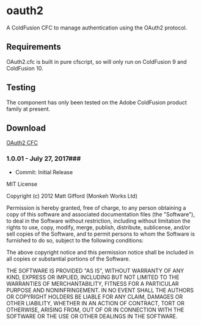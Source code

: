 oauth2
======

A ColdFusion CFC to manage authentication using the OAuth2 protocol.


Requirements
----------------
OAuth2.cfc is built in pure cfscript, so will only run on ColdFusion 9 and ColdFusion 10.


Testing
----------------
The component has only been tested on the Adobe ColdFusion product family at present.


Download
----------------
[OAuth2 CFC ](https://github.com/coldfumonkeh/oauth2/downloads)
    

### 1.0.01 - July 27, 2017###
 
- Commit: Initial Release


MIT License

Copyright (c) 2012 Matt Gifford (Monkeh Works Ltd)

Permission is hereby granted, free of charge, to any person obtaining a copy
of this software and associated documentation files (the "Software"), to deal
in the Software without restriction, including without limitation the rights
to use, copy, modify, merge, publish, distribute, sublicense, and/or sell
copies of the Software, and to permit persons to whom the Software is
furnished to do so, subject to the following conditions:

The above copyright notice and this permission notice shall be included in all
copies or substantial portions of the Software.

THE SOFTWARE IS PROVIDED "AS IS", WITHOUT WARRANTY OF ANY KIND, EXPRESS OR
IMPLIED, INCLUDING BUT NOT LIMITED TO THE WARRANTIES OF MERCHANTABILITY,
FITNESS FOR A PARTICULAR PURPOSE AND NONINFRINGEMENT. IN NO EVENT SHALL THE
AUTHORS OR COPYRIGHT HOLDERS BE LIABLE FOR ANY CLAIM, DAMAGES OR OTHER
LIABILITY, WHETHER IN AN ACTION OF CONTRACT, TORT OR OTHERWISE, ARISING FROM,
OUT OF OR IN CONNECTION WITH THE SOFTWARE OR THE USE OR OTHER DEALINGS IN THE
SOFTWARE.
